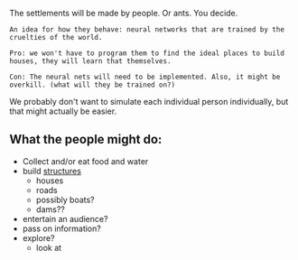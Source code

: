 The settlements will be made by people. Or ants. You decide.
	
	An idea for how they behave: neural networks that are trained by the cruelties of the world. 
	
	Pro: we won't have to program them to find the ideal places to build houses, they will learn that themselves.
	
	Con: The neural nets will need to be implemented. Also, it might be overkill. (what will they be trained on?)

We probably don't want to simulate each individual person individually, but that might actually be easier.

## What the people might do:

 * Collect and/or eat food and water
 * build [structures](settlements.md)
	 - houses
	 - roads
	 - possibly boats?
	 - dams??
 * entertain an audience?
 * pass on information?
 * explore?
	 - look at 

